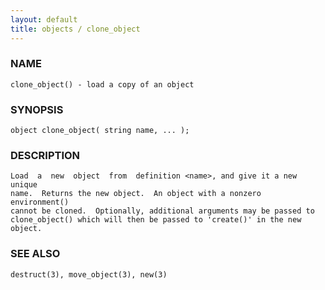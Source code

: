 ```yaml
---
layout: default
title: objects / clone_object
---
```


### NAME

    clone_object() - load a copy of an object

### SYNOPSIS

    object clone_object( string name, ... );

### DESCRIPTION

    Load  a  new  object  from  definition <name>, and give it a new unique
    name.  Returns the new object.  An object with a nonzero  environment()
    cannot be cloned.  Optionally, additional arguments may be passed to
    clone_object() which will then be passed to 'create()' in the new object.

### SEE ALSO

    destruct(3), move_object(3), new(3)

